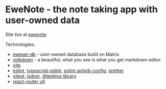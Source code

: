 # EweNote - the note taking app with user-owned data

Site live at [ewenote](https://ewenote.netlify.app/)

Technologies:

- [eweser-db](https://github.com/eweser/eweser-db) - user-owned database build on Matrix
- [milkdown](https://milkdown.dev/) - a beautiful, what you see is what you get markdown editor
- [vite](https://vitejs.dev/)
- [eslint](https://eslint.org/), [typescript-eslint](https://typescript-eslint.io/), [eslint-airbnb-config](https://github.com/airbnb/javascript), [prettier](https://prettier.io/)
- [vitest](https://vitest.dev/), [jsdom](https://github.com/jsdom/jsdom), [@testing-library](https://testing-library.com/)
- [react-router v6](https://reactrouter.com/en/main)
